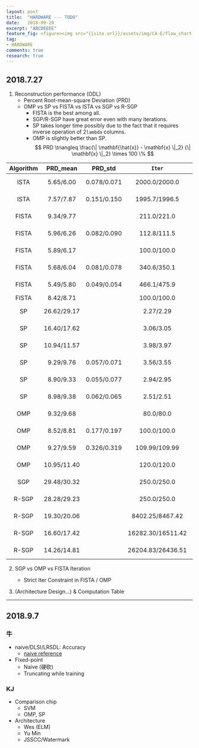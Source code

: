 ```yaml
---
layout: post
title:  "HARDWARE --- TODO"
date:   2018-09-20
excerpt: "ABCDEEEE"
feature_fig: <figure><img src="{{site.url}}/assets/img/CA-E/flow_chart.jpg"></figure>
tag:
- HARDWARE
comments: true
research: true
---
```


## 2018.7.27
1. Reconstruction performance (ODL) 
    - Percent Root-mean-square Deviation (PRD)
    - OMP vs SP vs FISTA vs ISTA vs SGP vs R-SGP
        - FISTA is the best among all.
        - SGP/R-SGP have great error even with many iterations.
        - SP takes longer time possibly due to the fact that it requires inverse operation of 2`lambda` columns.
        - OMP is slightly better than SP.
$$
PRD \triangleq \frac{\| \mathbf{\hat{x}} - \mathbf{x} \|_2}
{\| \mathbf{x} \|_2} \times 100 \%
$$

|Algorithm|PRD_mean   |PRD_std    |`Iter`           |`lambda`|`tol`|`max_iter`|`ET`|`d`|
|:------: |:---------:|:---------:|:---------------:|:------:|:---:|:--------:|:--:|:-:|
|ISTA     |5.65/6.00  |0.078/0.071|2000.0/2000.0    |0.005   |1e-6 |10000     |On  |250|
|ISTA     |7.57/7.87  |0.151/0.150|1995.7/1996.5    |0.001   |1e-6 |10000     |On  |250|
|FISTA    |9.34/9.77  |           |211.0/221.0      |0.05    |1e-6 |500       |On  |250|
|FISTA    |5.96/6.26  |0.082/0.090|112.8/111.5      |0.01    |1e-6 |500       |On  |250|
|FISTA    |5.89/6.17  |           |100.0/100.0      |0.005   |1e-6 |100       |On  |250|
|FISTA    |5.68/6.04  |0.081/0.078|340.6/350.1      |0.005   |1e-6 |500       |On  |250|
|FISTA    |5.49/5.80  |0.049/0.054|466.1/475.9      |0.001   |1e-6 |500       |On  |250|
|FISTA    |8.42/8.71  |           |100.0/100.0      |0.001   |-    |100       |Off |250|
|SP       |26.62/29.17|           |2.27/2.29        |5       |1e-6 |20        |On  |250|
|SP       |16.40/17.62|           |3.06/3.05        |10      |1e-6 |40        |On  |250|
|SP       |10.94/11.57|           |3.98/3.97        |20      |1e-6 |20        |On  |250|
|SP       |9.29/9.76  |0.057/0.071|3.56/3.55        |30      |1e-6 |20        |On  |250|
|SP       |8.90/9.33  |0.055/0.077|2.94/2.95        |40      |1e-6 |20        |On  |250|
|SP       |8.98/9.38  |0.062/0.065|2.51/2.51        |50      |1e-6 |20        |On  |250|
|OMP      |9.32/9.68  |           |80.0/80.0        |-       |1e-6 |80        |On  |250|
|OMP      |8.52/8.81  |0.177/0.197|100.0/100.0      |-       |1e-6 |100       |On  |250|
|OMP      |9.27/9.59  |0.326/0.319|109.99/109.99    |-       |1e-6 |110       |On  |250|
|OMP      |10.95/11.40|           |120.0/120.0      |-       |1e-6 |120       |On  |250|
|SGP      |29.48/30.32|           |250.0/250.0      |-       |1e-6 |250       |On  |250|
|R-SGP    |28.28/29.23|           |250.0/250.0      |30      |1e-6 |250       |On  |250|
|R-SGP    |19.30/20.06|           |8402.25/8467.42  |30      |1e-6 |10000     |On  |250|
|R-SGP    |16.60/17.42|           |16282.30/16511.42|40      |1e-6 |20000     |On  |250|
|R-SGP    |14.26/14.81|           |26204.83/26436.51|50      |1e-6 |30000     |On  |250|


2. SGP vs OMP vs FISTA Iteration
    - Strict Iter Constraint in FISTA / OMP

3. (Architecture Design...) & Computation Table

---

## 2018.9.7

### 牛
- naive/DLSI/LRSDL: Accuracy
    - [naive reference](http://access.ee.ntu.edu.tw/Publications/Conference/CA01_2017.pdf)
- Fixed-point
    - Naive (硬砍)
    - Truncating while training 

### KJ
- Comparison chip
    - SVM
    - OMP, SP
- Architecture
    - Wes (ELM)
    - Yu Min
    - JSSCC/Watermark

